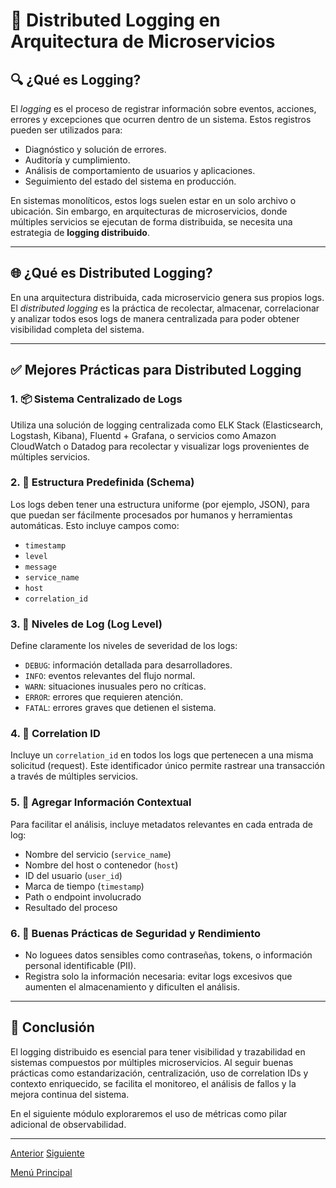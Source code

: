 # 📝 Distributed Logging en Arquitectura de Microservicios

## 🔍 ¿Qué es Logging?

El *logging* es el proceso de registrar información sobre eventos, acciones, errores y excepciones que ocurren dentro de un sistema. Estos registros pueden ser utilizados para:

- Diagnóstico y solución de errores.
- Auditoría y cumplimiento.
- Análisis de comportamiento de usuarios y aplicaciones.
- Seguimiento del estado del sistema en producción.

En sistemas monolíticos, estos logs suelen estar en un solo archivo o ubicación. Sin embargo, en arquitecturas de microservicios, donde múltiples servicios se ejecutan de forma distribuida, se necesita una estrategia de **logging distribuido**.

---

## 🌐 ¿Qué es Distributed Logging?

En una arquitectura distribuida, cada microservicio genera sus propios logs. El *distributed logging* es la práctica de recolectar, almacenar, correlacionar y analizar todos esos logs de manera centralizada para poder obtener visibilidad completa del sistema.

---

## ✅ Mejores Prácticas para Distributed Logging

### 1. 📦 Sistema Centralizado de Logs

Utiliza una solución de logging centralizada como ELK Stack (Elasticsearch, Logstash, Kibana), Fluentd + Grafana, o servicios como Amazon CloudWatch o Datadog para recolectar y visualizar logs provenientes de múltiples servicios.

### 2. 🧱 Estructura Predefinida (Schema)

Los logs deben tener una estructura uniforme (por ejemplo, JSON), para que puedan ser fácilmente procesados por humanos y herramientas automáticas. Esto incluye campos como:

- `timestamp`
- `level`
- `message`
- `service_name`
- `host`
- `correlation_id`

### 3. 🚦 Niveles de Log (Log Level)

Define claramente los niveles de severidad de los logs:

- `DEBUG`: información detallada para desarrolladores.
- `INFO`: eventos relevantes del flujo normal.
- `WARN`: situaciones inusuales pero no críticas.
- `ERROR`: errores que requieren atención.
- `FATAL`: errores graves que detienen el sistema.

### 4. 🔗 Correlation ID

Incluye un `correlation_id` en todos los logs que pertenecen a una misma solicitud (request). Este identificador único permite rastrear una transacción a través de múltiples servicios.

### 5. 🧠 Agregar Información Contextual

Para facilitar el análisis, incluye metadatos relevantes en cada entrada de log:

- Nombre del servicio (`service_name`)
- Nombre del host o contenedor (`host`)
- ID del usuario (`user_id`)
- Marca de tiempo (`timestamp`)
- Path o endpoint involucrado
- Resultado del proceso

### 6. 🔐 Buenas Prácticas de Seguridad y Rendimiento

- No loguees datos sensibles como contraseñas, tokens, o información personal identificable (PII).
- Registra solo la información necesaria: evitar logs excesivos que aumenten el almacenamiento y dificulten el análisis.

---

## 🧩 Conclusión

El logging distribuido es esencial para tener visibilidad y trazabilidad en sistemas compuestos por múltiples microservicios. Al seguir buenas prácticas como estandarización, centralización, uso de correlation IDs y contexto enriquecido, se facilita el monitoreo, el análisis de fallos y la mejora continua del sistema.

En el siguiente módulo exploraremos el uso de métricas como pilar adicional de observabilidad.

---

[Anterior](https://github.com/wilfredoha/microservices-event_driven-architecture/blob/main/06_Observability/01_intro_observability.md)   [Siguiente](https://github.com/wilfredoha/microservices-event_driven-architecture/blob/main/06_Observability/03_metrics.md)

[Menú Principal](https://github.com/wilfredoha/microservices-event_driven-architecture)